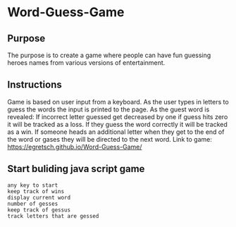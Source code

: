 # Word-Guess-Game

## Purpose

The purpose is to create a game where people can have fun guessing heroes names from various versions of entertainment.

## Instructions

Game is based on user input from a keyboard. 
As the user types in letters to guess the words the input is printed to the page.
As the guest word is revealed: 
        If incorrect letter guessed get decreased by one if guess hits zero it will be tracked as a loss. 
        If they guess the word correctly it will be tracked as a win. 
        If someone heads an additional letter when they get to the end of the word or gases they will be directed to the next word.
Link to game: https://egretsch.github.io/Word-Guess-Game/


## Start buliding java script game

    any key to start
    keep track of wins
    display current word
    number of gesses
    keep track of gessus
    track letters that are gessed
